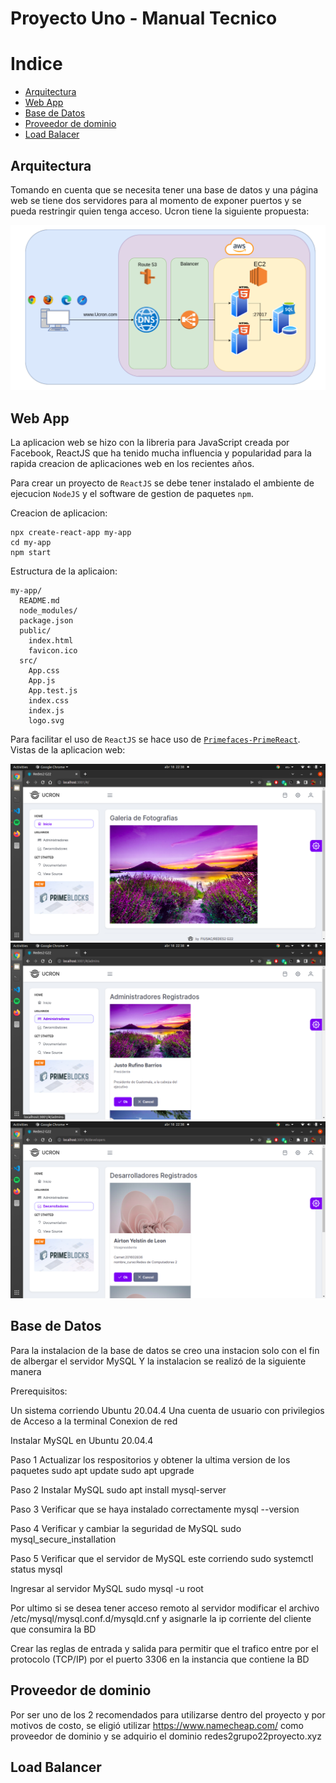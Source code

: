 # Proyecto Uno - Manual Tecnico

# Indice
* [Arquitectura](#arquitectura)
* [Web App](#web-app)
* [Base de Datos](#base-de-datos)
* [Proveedor de dominio](#proveedor-de-dominio)
* [Load Balacer](#load-balancer)

## Arquitectura

Tomando en cuenta que se necesita tener una base de datos y una página web
se tiene dos servidores para al momento de exponer puertos y
se pueda restringir quien tenga acceso.
Ucron tiene la siguiente propuesta:

<img src='./images/img4.png' />

## Web App

La aplicacion web se hizo con la libreria para JavaScript creada por Facebook, ReactJS
que ha tenido mucha influencia y popularidad para la rapida creacion de aplicaciones web
en los recientes años.

Para crear un proyecto de `ReactJS` se debe tener instalado el ambiente de ejecucion `NodeJS` y
el software de gestion de paquetes `npm`.

Creacion de aplicacion:

```
npx create-react-app my-app
cd my-app
npm start
```

Estructura de la aplicaion:
```
my-app/
  README.md
  node_modules/
  package.json
  public/
    index.html
    favicon.ico
  src/
    App.css
    App.js
    App.test.js
    index.css
    index.js
    logo.svg
```

Para facilitar el uso de `ReactJS` se hace uso de [`Primefaces-PrimeReact`](https://www.primefaces.org/primereact/).
Vistas de la aplicacion web:

<img src='./images/img1.png' />

<img src='./images/img2.png' />

<img src='./images/img3.png' />

## Base de Datos
Para la instalacion de la base de datos se creo una instacion solo con el fin de albergar el servidor MySQL
Y la instalacion se realizó de la siguiente manera

Prerequisitos:

Un sistema corriendo Ubuntu 20.04.4
Una cuenta de usuario con privilegios de
Acceso a la terminal
Conexion de red

Instalar MySQL en Ubuntu 20.04.4

Paso 1 Actualizar los respositorios y obtener la ultima version de los paquetes
sudo apt update
sudo apt upgrade

Paso 2 Instalar MySQL
sudo apt install mysql-server

Paso 3 Verificar que se haya instalado correctamente
mysql --version

Paso 4 Verificar y cambiar la seguridad de MySQL
sudo mysql_secure_installation

Paso 5 Verificar que el servidor de MySQL este corriendo
sudo systemctl status mysql

Ingresar al servidor MySQL
sudo mysql -u root

Por ultimo si se desea tener acceso remoto al servidor modificar el archivo
/etc/mysql/mysql.conf.d/mysqld.cnf
y asignarle la ip corriente del cliente que consumira la BD

Crear las reglas de entrada y salida para permitir que el trafico entre por el
protocolo (TCP/IP) por el puerto 3306 en la instancia que contiene la BD


## Proveedor de dominio
Por ser uno de los 2 recomendados para utilizarse dentro del proyecto y por motivos de costo, se eligió utilizar
https://www.namecheap.com/ como proveedor de dominio y se adquirio el dominio redes2grupo22proyecto.xyz 



## Load Balancer

